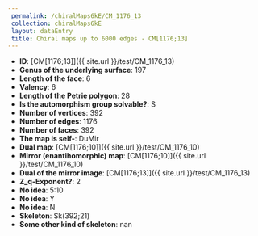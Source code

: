 ```yaml
--- 
 permalink: /chiralMaps6kE/CM_1176_13 
 collection: chiralMaps6kE
 layout: dataEntry
 title: Chiral maps up to 6000 edges - CM[1176;13]
---
```


- **ID**: [CM[1176;13]]({{ site.url }}/test/CM_1176_13)
- **Genus of the underlying surface**: 197
- **Length of the face**: 6
- **Valency**: 6
- **Length of the Petrie polygon**: 28
- **Is the automorphism group solvable?**: S
- **Number of vertices**: 392
- **Number of edges**: 1176
- **Number of faces**: 392
- **The map is self-**: DuMir
- **Dual map**: [CM[1176;10]]({{ site.url }}/test/CM_1176_10)
- **Mirror (enantihomorphic) map**: [CM[1176;10]]({{ site.url }}/test/CM_1176_10)
- **Dual of the mirror image**: [CM[1176;13]]({{ site.url }}/test/CM_1176_13)
- **Z_q-Exponent?**: 2
- **No idea**:  5:10
- **No idea**: Y
- **No idea**: N
- **Skeleton**: Sk(392;21)
- **Some other kind of skeleton**: nan
